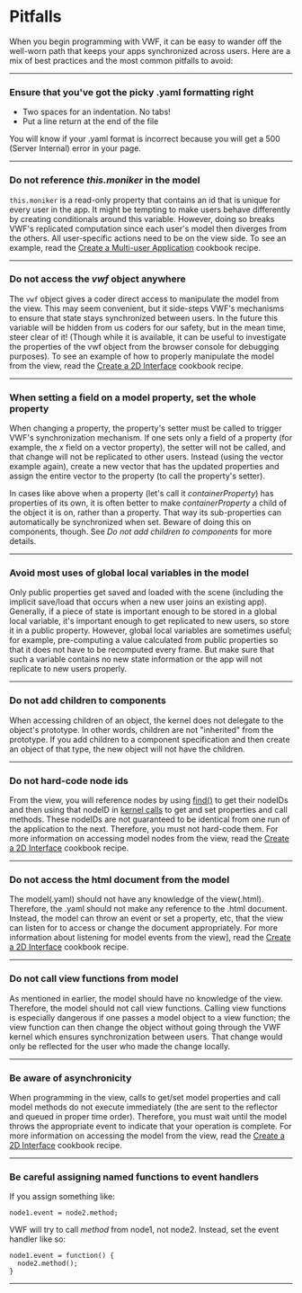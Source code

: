 <a name="pitfalls"></a>

# Pitfalls

When you begin programming with VWF, it can be easy to wander off the well-worn path that keeps your apps synchronized across users.  Here are a mix of best practices and the most common pitfalls to avoid:

-------------------

### Ensure that you've got the picky .yaml formatting right

- Two spaces for an indentation.  No tabs!
- Put a line return at the end of the file

You will know if your .yaml format is incorrect because you will get a 500 (Server Internal) error in your page.

-------------------

### Do not reference *this.moniker* in the model

<code>this.moniker</code> is a read-only property that contains an id that is unique for every user in the app. It might be tempting to make users behave differently by creating conditionals around this variable. However, doing so breaks VWF's replicated computation since each user's model then diverges from the others. All user-specific actions need to be on the view side. To see an example, read the [Create a Multi-user Application](#multiuser) cookbook recipe.

-------------------

### Do not access the *vwf* object anywhere

The <code>vwf</code> object gives a coder direct access to manipulate the model from the view. This may seem convenient, but it side-steps VWF's mechanisms to ensure that state stays synchronized between users. In the future this variable will be hidden from us coders for our safety, but in the mean time, steer clear of it! (Though while it is available, it can be useful to investigate the properties of the vwf object from the browser console for debugging purposes). To see an example of how to properly manipulate the model from the view, read the [Create a 2D Interface](#2d-interface) cookbook recipe. 

-------------------

### When setting a field on a model property, set the whole property

When changing a property, the property's setter must be called to trigger VWF's synchronization mechanism. If one sets only a field of a property (for example, the *x* field on a vector property), the setter will not be called, and that change will not be replicated to other users. Instead (using the vector example again), create a new vector that has the updated properties and assign the entire vector to the property (to call the property's setter).

In cases like above when a property (let's call it *containerProperty*) has properties of its own, it is often better to make *containerProperty* a child of the object it is on, rather than a property.  That way its sub-properties can automatically be synchronized when set. Beware of doing this on components, though. See *Do not add children to components* for more details.

-------------------

### Avoid most uses of global local variables in the model

Only public properties get saved and loaded with the scene (including the implicit save/load that occurs when a new user joins an existing app). Generally, if a piece of state is important enough to be stored in a global local variable, it's important enough to get replicated to new users, so store it in a public property. However, global local variables are sometimes useful; for example, pre-computing a value calculated from public properties so that it does not have to be recomputed every frame. But make sure that such a variable contains no new state information or the app will not replicate to new users properly.

-------------------

### Do not add children to components

When accessing children of an object, the kernel does not delegate to the object's prototype. In other words, children are not "inherited" from the prototype. If you add children to a component specification and then create an object of that type, the new object will not have the children.

-------------------

### Do not hard-code node ids

From the view, you will reference nodes by using [find()](#querying) to get their nodeIDs and then using that nodeID in [kernel calls](http://virtual.wf/web/docs/jsdoc/2c8753578a.html) to get and set properties and call methods. These nodeIDs are not guaranteed to be identical from one run of the application to the next. Therefore, you must not hard-code them. For more information on accessing model nodes from the view, read the [Create a 2D Interface](#2d-interface) cookbook recipe.

-------------------

### Do not access the html document from the model

The model(.yaml) should not have any knowledge of the view(.html). Therefore, the .yaml should not make any reference to the .html document. Instead, the model can throw an event or set a property, etc, that the view can listen for to access or change the document appropriately. For more information about listening for model events from the view], read the [Create a 2D Interface](#2d-interface) cookbook recipe. 

-------------------

### Do not call view functions from model

As mentioned in earlier, the model should have no knowledge of the view.  Therefore, the model should not call view functions. Calling view functions is especially dangerous if one passes a model object to a view function; the view function can then change the object without going through the VWF kernel which ensures synchronization between users. That change would only be reflected for the user who made the change locally.

-------------------

### Be aware of asynchronicity

When programming in the view, calls to get/set model properties and call model methods do not execute immediately (the are sent to the reflector and queued in proper time order).  Therefore, you must wait until the model throws the appropriate event to indicate that your operation is complete.  For more information on accessing the model from the view, read the [Create a 2D Interface](#2d-interface) cookbook recipe.

-------------------

### Be careful assigning named functions to event handlers

If you assign something like:

	node1.event = node2.method;

VWF will try to call *method* from node1, not node2.  Instead, set the event handler like so:

	node1.event = function() {
	  node2.method();
	}

-------------------
